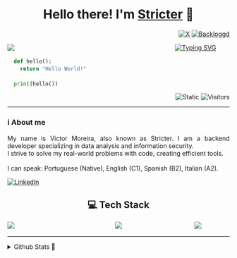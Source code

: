 <h1 align="center">Hello there! I'm <a href="https://github.com/StricterBot" target="_blank">Stricter</a> 👋</h1>
<div align="right">

[![X](https://img.shields.io/badge/X-%23000000.svg?logo=X&logoColor=white)](https://x.com/stricterbot)
[![Backloggd](https://img.shields.io/badge/Backloggd-000?logo=metacritic&logoColor=fff)](https://backloggd.com/u/stricterr/)
</div>
<img align="left" width="380px" src="https://drive.google.com/uc?export=view&id=1QG-J5BXNWF93ZM8SGBgO7rMXnKFGvP1t">

[![Typing SVG](https://readme-typing-svg.demolab.com?font=Fira+Code&weight=200&pause=1000&color=36BCF7FF&width=435&lines=Keep+improving)](https://git.io/typing-svg)
```python
  def hello():
    return "Hello World!"

  print(hello())
```
<div align="right">
  
  ![Static](https://img.shields.io/badge/something-usefull?style=flat-square&label=Working%20on&color=7D78A3)
  ![Visitors](https://komarev.com/ghpvc/?username=stricterbot&color=7D78A3&label=Visitors&style=flat-square)
</div>

---

### ℹ️ About me

<p align="justify">My name is Victor Moreira, also known as Stricter. I am a backend developer specializing in data analysis and information security.<br>
  I strive to solve my real-world problems with code, creating efficient tools.<br><br>
  I can speak: Portuguese (Native), English (C1), Spanish (B2), Italian (A2).</p>

  [![LinkedIn](https://custom-icon-badges.demolab.com/badge/LinkedIn-0A66C2?logo=linkedin-white&logoColor=fff)](https://www.linkedin.com/in/victor-moreira-4210b9358/)

<h2 align="center">💻 Tech Stack</h2>
<img align="left" width="80px" src="https://drive.google.com/uc?export=view&id=1AFufR6ljCtQzbYjbNmQmLrvvTNa2JPCA">
<img align="right" width="80px" src="https://drive.google.com/uc?export=view&id=1TeocYXTYRCLtpZMplirJ8yku2Tj682D1">
<div align="center">
    <a href='https://skillicons.dev'><img src="https://skillicons.dev/icons?i=python,html,css,javascript,typescript,java,react,nodejs,mysql,postgres,mongodb,aws,azure,github,git,vscode,notion,obsidian&perline=9"></a>
</div>

---

<details>
  <summary>Github Stats 📶</summary>
  
  <a href="#">![Github stats](https://github-readme-stats.vercel.app/api?username=stricterbot&theme=blueberry&count_private=true&hide_border=true&line_height=20)</a>
  <a href="#">![Top Langs](https://github-readme-stats.vercel.app/api/top-langs/?username=stricterbot&layout=compact&theme=blueberry&count_private=true&hide_border=true)</a>

  ![snake gif](https://raw.githubusercontent.com/stricterbot/stricterbot/main/output/github-contribution-grid-snake.svg)
</details>

